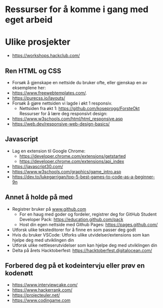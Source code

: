 # Ressurser for å komme i gang med eget arbeid

# Ulike prosjekter
- https://workshops.hackclub.com/


## Ren HTML og CSS
- Forsøk å gjenskape en nettside du bruker ofte, eller gjenskap en av eksemplene her:
- https://www.freewebtemplates.com/.
- https://purecss.io/layouts/
- Forsøk å gjøre nettsiden vi lagde i økt 1 responsiv. 
  - Nettsiden fra økt 1: https://github.com/koseprogg/ForsteOkt
Ressurser for å lære deg responsivt design: 
- https://www.w3schools.com/html/html_responsive.asp
- https://web.dev/responsive-web-design-basics/

## Javascript
- Lag en extension til Google Chrome:
  - https://developer.chrome.com/extensions/getstarted
  - https://developer.chrome.com/extensions/api_index
- https://javascript30.com/
- https://www.w3schools.com/graphics/game_intro.asp
- https://dev.to/lukegarrigan/top-5-best-games-to-code-as-a-beginner-9n

## Annet å holde på med
- Registrer bruker på www.github.com
  - For en haug med goder og fordeler, registrer deg for GitHub Student Developer Pack: https://education.github.com/pack
  - Host din egen nettside med Github Pages: https://pages.github.com/
- Utforsk ulike teksteditorer for å finne en som passer deg godt
- Hvis du bruker VSCode: Utforks ulike utvidelser/extensions som kan hjelpe deg med utviklingen din
- Utforsk ulike nettleserutvidelser som kan hjelpe deg med utviklingen din
- Delta på årets Hacktoberfest: https://hacktoberfest.digitalocean.com/

## Forbered deg på et kodeintervju eller prøv en kodenøtt
- https://www.interviewcake.com/
- https://www.hackerrank.com/
- https://projecteuler.net/
- https://www.codingame.com
